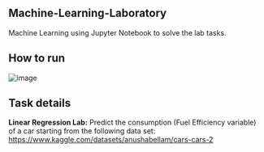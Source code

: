 ## Machine-Learning-Laboratory
Machine Learning using Jupyter Notebook to solve the lab tasks.

## How to run
![image](https://user-images.githubusercontent.com/72825756/197519913-6435e6d3-7e06-4264-a6ef-98e93375faf1.png)


## Task details

**Linear Regression Lab:** Predict the consumption (Fuel Efficiency variable) of a car starting from the following data set: https://www.kaggle.com/datasets/anushabellam/cars-cars-2
